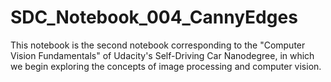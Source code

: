 # SDC_Notebook_004_CannyEdges
This notebook is the second notebook corresponding to the "Computer Vision Fundamentals" of Udacity's Self-Driving Car Nanodegree, in which we begin exploring the concepts of image processing and computer vision.
